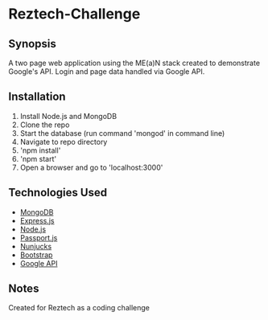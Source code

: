 # Reztech-Challenge
## Synopsis

A two page web application using the ME(a)N stack created to demonstrate Google's API. Login and page data handled via Google API.

## Installation

1. Install Node.js and MongoDB
2. Clone the repo
3. Start the database (run command 'mongod' in command line)
4. Navigate to repo directory
5. 'npm install'
6. 'npm start'
7. Open a browser and go to 'localhost:3000'


## Technologies Used

* [MongoDB](https://www.mongodb.com/)
* [Express.js](https://expressjs.com/)
* [Node.js](https://nodejs.org/en/)
* [Passport.js](http://passportjs.org/)
* [Nunjucks](https://mozilla.github.io/nunjucks/)
* [Bootstrap](http://getbootstrap.com/)
* [Google API](https://console.developers.google.com/)

## Notes

Created for Reztech as a coding challenge